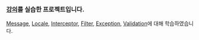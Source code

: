 ### [강의](https://www.inflearn.com/course/스프링-mvc-2)를 실습한 프로젝트입니다.
[Message](), [Locale](), [Interceptor](), [Filter](), [Exception](), [Validation]()에 대해 학습하였습니다.